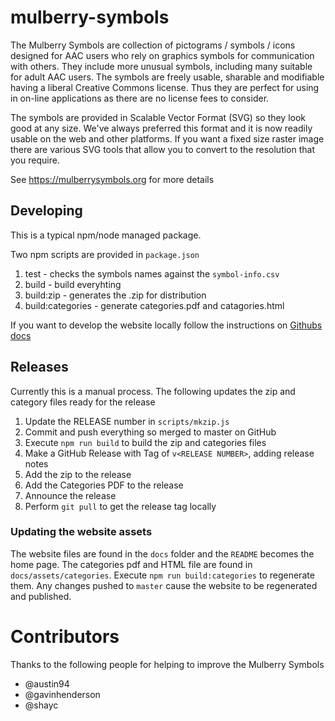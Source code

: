 # mulberry-symbols

The Mulberry Symbols are collection of pictograms / symbols / icons designed for AAC users who rely on graphics symbols for communication with others. They include more unusual symbols, including many suitable for adult AAC users. The symbols are freely usable, sharable and modifiable having a liberal Creative Commons license. Thus they are perfect for using in on-line applications as there are no license fees to consider.

The symbols are provided in Scalable Vector Format (SVG) so they look good at any size. We've always preferred this format and it is now readily usable on the web and other platforms. If you want a fixed size raster image there are various SVG tools that allow you to convert to the resolution that you require.

See https://mulberrysymbols.org for more details

## Developing

This is a typical npm/node managed package.

Two npm scripts are provided in `package.json`

1. test - checks the symbols names against the `symbol-info.csv`
1. build - build everyhting
1. build:zip - generates the .zip for distribution
1. build:categories - generate categories.pdf and catagories.html

If you want to develop the website locally follow the instructions on [Githubs docs](https://help.github.com/articles/setting-up-your-github-pages-site-locally-with-jekyll/)

## Releases

Currently this is a manual process. The following updates the zip and category files ready for the release 

1. Update the RELEASE number in `scripts/mkzip.js`
1. Commit and push everything so merged to master on GitHub
1. Execute `npm run build` to build the zip and categories files
1. Make a GitHub Release with Tag of `v<RELEASE NUMBER>`, adding release notes
1. Add the zip to the release
1. Add the Categories PDF to the release
1. Announce the release
1. Perform `git pull` to get the release tag locally

### Updating the website assets

The website files are found in the `docs` folder and the `README` becomes the home page.
The categories pdf and HTML file are found in `docs/assets/categories`. Execute `npm run build:categories` to regenerate them.
Any changes pushed to `master` cause the website to be regenerated and published.

# Contributors

Thanks to the following people for helping to improve the Mulberry Symbols

- @austin94
- @gavinhenderson
- @shayc
